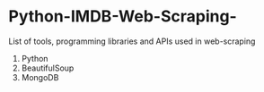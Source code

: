 # Python-IMDB-Web-Scraping-
List of tools, programming libraries and APIs used in web-scraping

1. Python 
2. BeautifulSoup
3. MongoDB
